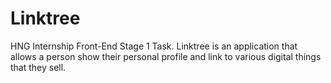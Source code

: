 # Linktree
HNG Internship Front-End Stage 1 Task. Linktree is an application that allows a person show their personal profile and link to various digital things that they sell.
